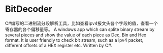 # BitDecoder

C#编写的二进制流分段解析工具，比如查看ipv4报文头各个字段的值，查看一个寄存器的各个偏移量等。 
A windows app which can splite binary stream by several pieces and show the value of each piece as Dec, Bin and Hex format.
It is user friendly to check bit stream, such as a ipv4 packet, different offsets of a HEX register etc. Written by C#.